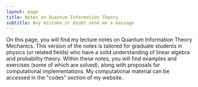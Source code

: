 ```yaml
---
layout: page
title: Notes on Quantum Information Theory
subtitle: Any mistake or doubt send me a massage
---
```

On this page, you will find my lecture notes on Quantum Information Theory Mechanics. This version of the notes is tailored for graduate students in physics (or related fields) who have a solid understanding of linear algebra and probability theory. Within these notes, you will find examples and exercises (some of which are solved), along with proposals for computational implementations. My computational material can be accessed in the "codes" section of my website.
